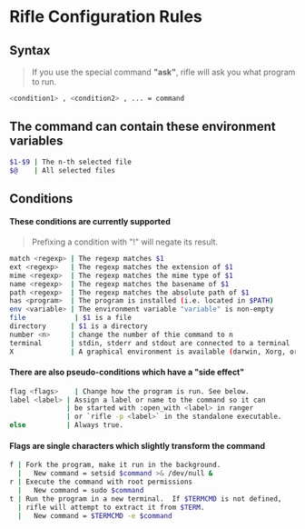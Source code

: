 # Rifle Configuration Rules

## Syntax
> If you use the special command __"ask"__, rifle will ask you what program to run.
```sh
<condition1> , <condition2> , ... = command
```

## The command can contain these environment variables
```sh
$1-$9 | The n-th selected file
$@    | All selected files
```

## Conditions
#### These conditions are currently supported
> Prefixing a condition with "!" will negate its result.
```sh
match <regexp> | The regexp matches $1
ext <regexp>   | The regexp matches the extension of $1
mime <regexp>  | The regexp matches the mime type of $1
name <regexp>  | The regexp matches the basename of $1
path <regexp>  | The regexp matches the absolute path of $1
has <program>  | The program is installed (i.e. located in $PATH)
env <variable> | The environment variable "variable" is non-empty
file            | $1 is a file
directory      | $1 is a directory
number <n>     | change the number of thie command to n
terminal       | stdin, stderr and stdout are connected to a terminal
X              | A graphical environment is available (darwin, Xorg, or Wayland)
```

#### There are also pseudo-conditions which have a "side effect"
```sh
flag <flags>    | Change how the program is run. See below.
label <label> | Assign a label or name to the command so it can
              | be started with :open_with <label> in ranger
              | or `rifle -p <label>` in the standalone executable.
else          | Always true.
```

#### Flags are single characters which slightly transform the command
```sh
f | Fork the program, make it run in the background.
  |   New command = setsid $command >& /dev/null &
r | Execute the command with root permissions
  |   New command = sudo $command
t | Run the program in a new terminal.  If $TERMCMD is not defined,
  | rifle will attempt to extract it from $TERM.
  |   New command = $TERMCMD -e $command
```
